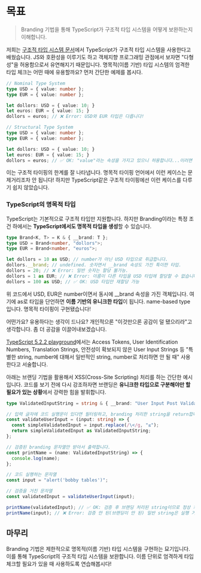 # 목표

> Branding 기법을 통해 TypeScript가 구조적 타입 시스템을 어떻게 보완하는지 이해합니다.

저희는 [구조적 타입 시스템 문서](https://github.com/hamelln/typescript-dive-notes/blob/main/structural-type-system.md)에서 TypeScript가 구조적 타입 시스템을 사용한다고 배웠습니다. JS와 호환성을 이루기도 하고 객체지향 프로그래밍 관점에서 보자면 "다형성"을 허용함으로서 유연해지기 때문입니다. 명목적(이름 기반) 타입 시스템의 엄격한 타입 체크는 어떤 때에 유용할까요? 먼저 간단한 예제를 봅시다.

```typescript
// Nominal Type System
type USD = { value: number };
type EUR = { value: number };

let dollors: USD = { value: 10; }
let euros: EUR = { value: 15; }
dollors = euros; // ❌ Error: USD와 EUR 타입은 다릅니다!

// Structural Type System
type USD = { value: number };
type EUR = { value: number };

let dollors: USD = { value: 10; }
let euros: EUR = { value: 15; }
dollors = euros; // ✅ OK: "value"라는 속성을 가지고 있으니 허용합니다...이러면 안 되는데?
```

이는 구조적 타이핑의 한계를 잘 나타냅니다. 명목적 타이핑 언어에서 이런 케이스는 문제거리조차 안 됩니다! 하지만 TypeScript같은 구조적 타이핑에선 이런 케이스를 다루기 쉽지 않았습니다.  

### TypeScript의 명목적 타입

TypeScript는 기본적으로 구조적 타입만 지원합니다. 하지만 Branding이라는 특정 조건 하에서는 **TypeScript에서도 명목적 타입을 생성**할 수 있습니다.

```typescript
type Brand<K, T> = K & { __brand: T };
type USD = Brand<number, "dollors">;
type EUR = Brand<number, "euros">;

let dollors = 10 as USD; // number가 아닌 USD 타입으로 취급합니다.
dollors.__brand; // undefined. 숫자면서 __brand 속성도 가진 특이한 타입.
dollors = 20; // ❌ Error: 일반 숫자는 할당 불가능.
dollors = 1 as EUR; // ❌ Error: 이름이 다른 타입을 USD 타입에 할당할 수 없습니다.
dollors = 100 as USD; // ✅ OK: USD 타입만 재할당 가능
```

위 코드에서 USD, EUR은 number이면서 동시에 __brand 속성을 가진 객체입니다. 여기에 as로 타입을 단언하면 **이름 기반의 유니크한 타입**이 됩니다. name-based type입니다. 명목적 타이핑이 구현됐습니다!

어떤가요? 유용하다는 생각이 드나요? 개인적으론 "이것만으론 공감이 덜 됐으리라"고 생각합니다. 좀 더 공감을 이끌어내보겠습니다. 

[TypeScript 5.2.2 playground](https://www.typescriptlang.org/play?ssl=56&ssc=18&pln=42&pc=1#code/PTAEEFQOwewWwJZQIYBtQBcCeAHApqAM5aEZ5yhx7JSGYAWyGo1AxvZrgQnQK5QIAjrzwAoEKBoATFgDc8UUAgBmnfHUbyGBQsiqgpTZKCwxeoVjVjNkhQggDmUcWGSsATjDtq8hAHSiLqAAKlwAyh4IOBgA5HTY+EQkZBQ8RBjuvKwYvO5oADSgAO70COyU1LRBKto+SnSEjPgyqAgA1gTGUllthQixdF09fqAAkqrIQQ4wXgSMg6joGPQ6ep0YGQgARrxkg4MGPYXLCko2qIQw1QfdrG0jAJpmFjSgqNTuinAw7nN4vwAuFgADz0OHeANImWyuTQAFoEkgHIEJMFSnRLIpNAQpHkils3G1CIVlD8QWD3tpfpJqZZCL4giV-p10u4kaAyVBeHAtv8XljkFpCPhWAg0BYYFAyMCbFAZKZeEEpJKYswijRmBgYHI+XBkB1arI0CJ4nlaMp-nktu8RgAxH5BPCguDgvAAlxBOGgUAAVXp7jGUBwu1AYU2UAcdAAFPxdBaAJSe73BM2EVBMBCS0PhyNJ33+sZSBQYFRlDNZgBy3N57kIefArFYvjowRgHSqQQA6gRMaAHHhmN9SBzVCdQEbUCJQMpPBRjLBECgllwgsRSORiv0OMZWhtKVt+iOQRljKwYEWAl28DFqdN2VrQLx6ZJFEgyLW8NlM0ufIUilvJEfARhDECQz1oE83yURQx1JdwKBgCZQBwTx8HcbAXkWPAZAAfRwrYzRkKNlh4a4JSgeQpW-eNilKco9Q6OhDwQF0vHsa0CAfWx7CcSQglgeDxShe9tWMAA1NAEEMMgpFGINdjDNkI0vBICAk1ppOwuTgwwRT2QAXlZdkADJQAAb1APCCOkIEACI-T5bSQwABS8Zh1Kk8soFs0AAF8AG4UTAbtN0WR9n2MZR+C-LMHxPc0fjnIyI0wK4JHEyTNNk+TdJzUAvR2TUVmQmAoKKH5lmgGASwjMjliYYpr2pAArJ9mBwshFiRHCQnCSJogYBr+jiTBMjwS9wOHCdPLIBz3Cc5hDKjJAdKBYSIxo-SAD5zNEb1JuYewXXeDysoW0BDJW3Y-F+cE3DwKNgAAHQAHmABxClswATIls+NAu9X4ck+IgWNdU6mC0nLJDocGZIWvSI0CgKgtACsYCKRr+QsX4IenaKS0lOgSjKDh-zCyVUCwSRGzwaIgjMAMoDwDGFyQcVVMKaQqqKgh+yZvJ0HWhwfAmwnmBQt8KzWC7QCjFAqCBWHIZ0hGHE2nazL28jLhtVAYAcOW1j+0RkaCe0AydCk8EKFZfhGy59FjZALWgnTp1nQCn3+Qo71qiRlk8XgHA4MdpukskuZORReXZNA9aKbDUtAXlkKUmT3VEA7XZDQzbLQf4MCjGIthgLYtipjBkA4wgYnjWzAqzsOIeyt3DKb2b-QW5acuNiWpSlqgo3b5XdmNoIAHkYOK6rbdARg5UKHBuPvYr+DhYeZCF1Kgj7jAB4IMn0DyHgWTPF0EHeC33E8dwM93-fu50seJCecxexxmRT3gFC8BWWgEC0DAeQ7hZAIGZkeE4SoVAWl+FKYoyASBJw8NQMgVVFzsy4MSF8MgTgIHcEEE8RY4SIWUExKeaQAAsAAGKhEo4BUDgXrFKABxfoAAJXgWx6iEBEO6EAQR6AbBwIQAEIAHBbk4X4M+wAACyZRPCXGUBgYAoR8ARDZNEYAPAeG+GAAAJioXoj06U5QMDSDgNy9RAIOBxodbkep3BYD4cAARQiREgEQOwNAAAvfOdwEBSPgMAVmS4ES4CRHCJAYT1D9WUaIIAA)에서는 Access Tokens, User Identification Numbers, Translation Strings, 안전성이 확보되지 않은 User Input Strings 등 "특별한 string, number에 대해서 일반적인 string, number로 처리하면 안 될 때" 사용한다고 서술합니다.  

아래는 브랜딩 기법을 활용해서 XSS(Cross-Site Scripting) 처리를 하는 간단한 예시입니다. 코드를 보기 전에 다시 강조하자면 브랜딩은 **유니크한 타입으로 구분해야만 할 필요가 있는 상황**에서 강력한 힘을 발휘합니다.

```typescript
type ValidatedInputString = string & { __brand: "User Input Post Validation" };

// 입력 글자에 코드 실행문이 있다면 필터링하고, branding 처리한 string을 return합니다.
const validateUserInput = (input: string) => {
  const simpleValidatedInput = input.replace(/\</g, "≤");
  return simpleValidatedInput as ValidatedInputString;
};

// 검증된 branding 문자열만 받아서 출력합니다.
const printName = (name: ValidatedInputString) => {
  console.log(name);
};

// 코드 실행하는 문자열 
const input = "alert('bobby tables')";

// 검증을 거친 문자열
const validatedInput = validateUserInput(input);

printName(validatedInput); // ✅ OK: 검증 후 브랜딩 처리된 string이므로 정상 처리
printName(input); // ❌ Error: 검증 안 된(브랜딩이 안 된) 일반 string은 실행 거부
```

## 마무리

Branding 기법은 제한적으로 명목적(이름 기반) 타입 시스템을 구현하는 묘기입니다. 이를 통해 TypeScript의 구조적 타입 시스템을 보완합니다. 이름 단위로 엄격하게 타입 체크할 필요가 있을 때 사용하도록 연습해봅시다!
